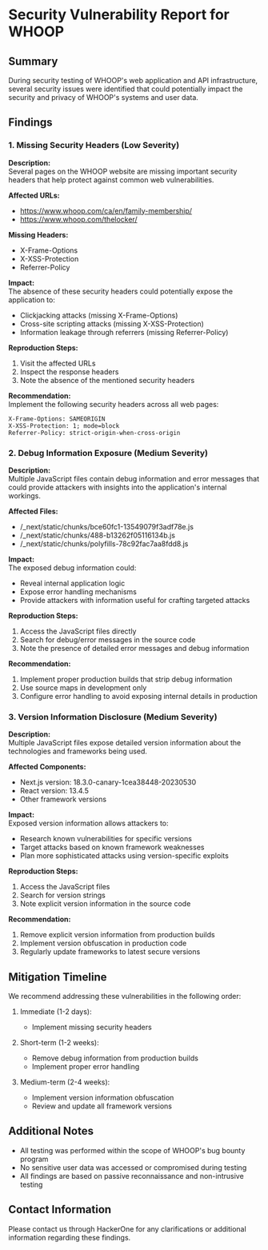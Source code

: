 # Security Vulnerability Report for WHOOP

## Summary
During security testing of WHOOP's web application and API infrastructure, several security issues were identified that could potentially impact the security and privacy of WHOOP's systems and user data.

## Findings

### 1. Missing Security Headers (Low Severity)
**Description:**  
Several pages on the WHOOP website are missing important security headers that help protect against common web vulnerabilities.

**Affected URLs:**
- https://www.whoop.com/ca/en/family-membership/
- https://www.whoop.com/thelocker/

**Missing Headers:**
- X-Frame-Options
- X-XSS-Protection
- Referrer-Policy

**Impact:**  
The absence of these security headers could potentially expose the application to:
- Clickjacking attacks (missing X-Frame-Options)
- Cross-site scripting attacks (missing X-XSS-Protection)
- Information leakage through referrers (missing Referrer-Policy)

**Reproduction Steps:**
1. Visit the affected URLs
2. Inspect the response headers
3. Note the absence of the mentioned security headers

**Recommendation:**  
Implement the following security headers across all web pages:
```http
X-Frame-Options: SAMEORIGIN
X-XSS-Protection: 1; mode=block
Referrer-Policy: strict-origin-when-cross-origin
```

### 2. Debug Information Exposure (Medium Severity)
**Description:**  
Multiple JavaScript files contain debug information and error messages that could provide attackers with insights into the application's internal workings.

**Affected Files:**
- /_next/static/chunks/bce60fc1-13549079f3adf78e.js
- /_next/static/chunks/488-b13262f05116134b.js
- /_next/static/chunks/polyfills-78c92fac7aa8fdd8.js

**Impact:**  
The exposed debug information could:
- Reveal internal application logic
- Expose error handling mechanisms
- Provide attackers with information useful for crafting targeted attacks

**Reproduction Steps:**
1. Access the JavaScript files directly
2. Search for debug/error messages in the source code
3. Note the presence of detailed error messages and debug information

**Recommendation:**
1. Implement proper production builds that strip debug information
2. Use source maps in development only
3. Configure error handling to avoid exposing internal details in production

### 3. Version Information Disclosure (Medium Severity)
**Description:**  
Multiple JavaScript files expose detailed version information about the technologies and frameworks being used.

**Affected Components:**
- Next.js version: 18.3.0-canary-1cea38448-20230530
- React version: 13.4.5
- Other framework versions

**Impact:**  
Exposed version information allows attackers to:
- Research known vulnerabilities for specific versions
- Target attacks based on known framework weaknesses
- Plan more sophisticated attacks using version-specific exploits

**Reproduction Steps:**
1. Access the JavaScript files
2. Search for version strings
3. Note explicit version information in the source code

**Recommendation:**
1. Remove explicit version information from production builds
2. Implement version obfuscation in production code
3. Regularly update frameworks to latest secure versions

## Mitigation Timeline
We recommend addressing these vulnerabilities in the following order:

1. Immediate (1-2 days):
   - Implement missing security headers

2. Short-term (1-2 weeks):
   - Remove debug information from production builds
   - Implement proper error handling

3. Medium-term (2-4 weeks):
   - Implement version information obfuscation
   - Review and update all framework versions

## Additional Notes
- All testing was performed within the scope of WHOOP's bug bounty program
- No sensitive user data was accessed or compromised during testing
- All findings are based on passive reconnaissance and non-intrusive testing

## Contact Information
Please contact us through HackerOne for any clarifications or additional information regarding these findings. 